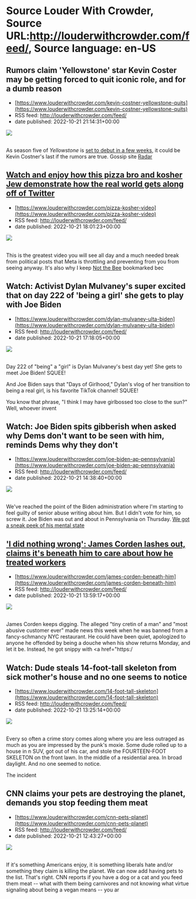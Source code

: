 # Source Louder With Crowder, Source URL:http://louderwithcrowder.com/feed/, Source language: en-US

## Rumors claim 'Yellowstone' star Kevin Coster may be getting forced to quit iconic role, and for a dumb reason
 - [https://www.louderwithcrowder.com/kevin-costner-yellowstone-quits](https://www.louderwithcrowder.com/kevin-costner-yellowstone-quits)
 - RSS feed: http://louderwithcrowder.com/feed/
 - date published: 2022-10-21 21:14:31+00:00

<img src="https://www.louderwithcrowder.com/media-library/image.png?id=31989579&amp;width=1245&amp;height=700&amp;coordinates=0%2C0%2C0%2C118" /><br /><br /><p>As season five of <em>Yellowstone</em> is <a href="https://www.louderwithcrowder.com/yellowstone-season-five-trailer" target="_blank">set to debut in a few weeks</a>, it could be Kevin Costner's last if the rumors are true. Gossip site <a href="https://radaronline.com/p/kevin-costners-wife-quit-yellowstone-divorce/" target="_blank">Radar 

## Watch and enjoy how this pizza bro and kosher Jew demonstrate how the real world gets along off of Twitter
 - [https://www.louderwithcrowder.com/pizza-kosher-video](https://www.louderwithcrowder.com/pizza-kosher-video)
 - RSS feed: http://louderwithcrowder.com/feed/
 - date published: 2022-10-21 18:01:23+00:00

<img src="https://www.louderwithcrowder.com/media-library/image.png?id=31988264&amp;width=1245&amp;height=700&amp;coordinates=0%2C16%2C0%2C102" /><br /><br /><p>This is the greatest video you will see all day and a much needed break from political posts that Meta is throttling and preventing from you from seeing anyway. It's also why I keep <a href="https://notthebee.com/article/get-in-here-and-enjoy-the-most-wholesome-interaction-youll-see-all-day" target="_blank">Not the Bee</a> bookmarked bec

## Watch: Activist Dylan Mulvaney's super excited that on day 222 of 'being a girl' she gets to play with Joe Biden
 - [https://www.louderwithcrowder.com/dylan-mulvaney-ulta-biden](https://www.louderwithcrowder.com/dylan-mulvaney-ulta-biden)
 - RSS feed: http://louderwithcrowder.com/feed/
 - date published: 2022-10-21 17:18:05+00:00

<img src="https://www.louderwithcrowder.com/media-library/image.png?id=31988138&amp;width=1200&amp;height=800&amp;coordinates=0%2C0%2C24%2C0" /><br /><br /><p>Day 222 of "being" a "girl" is Dylan Mulvaney's best day yet! She gets to meet Joe Biden! SQUEE!</p><p>And Joe Biden says that "Days of Girlhood," Dylan's vlog of her transition to being a real girl, is his favorite TikTok channel! SQUEE!</p><p>You know that phrase, "I think I may have girlbossed too close to the sun?" Well, whoever invent

## Watch: Joe Biden spits gibberish when asked why Dems don't want to be seen with him, reminds Dems why they don't
 - [https://www.louderwithcrowder.com/joe-biden-ap-pennsylvania](https://www.louderwithcrowder.com/joe-biden-ap-pennsylvania)
 - RSS feed: http://louderwithcrowder.com/feed/
 - date published: 2022-10-21 14:38:40+00:00

<img src="https://www.louderwithcrowder.com/media-library/image.png?id=31978216&amp;width=1200&amp;height=800&amp;coordinates=23%2C0%2C0%2C0" /><br /><br /><p>We've reached the point of the Biden administration where I'm starting to feel guilty of senior abuse writing about him. But I didn't vote for him, so screw it. Joe Biden was out and about in Pennsylvania on Thursday. <a href="https://www.louderwithcrowder.com/joe-biden-restrictions" target="_blank">We got a sneak peek of his mental state 

## 'I did nothing wrong': James Corden lashes out, claims it's beneath him to care about how he treated workers
 - [https://www.louderwithcrowder.com/james-corden-beneath-him](https://www.louderwithcrowder.com/james-corden-beneath-him)
 - RSS feed: http://louderwithcrowder.com/feed/
 - date published: 2022-10-21 13:59:17+00:00

<img src="https://www.louderwithcrowder.com/media-library/image.png?id=31978119&amp;width=1245&amp;height=700&amp;coordinates=0%2C31%2C0%2C109" /><br /><br /><p>James Corden keeps digging. The alleged "tiny cretin of a man" and "most abusive customer ever" made news this week when he was banned from a fancy-schmancy NYC restaurant. He could have been quiet, apologized to anyone he offended by being a douche when his show returns Monday, and let it be. Instead, he got snippy with <a href="https:/

## Watch: Dude steals 14-foot-tall skeleton from sick mother's house and no one seems to notice
 - [https://www.louderwithcrowder.com/14-foot-tall-skeleton](https://www.louderwithcrowder.com/14-foot-tall-skeleton)
 - RSS feed: http://louderwithcrowder.com/feed/
 - date published: 2022-10-21 13:25:14+00:00

<img src="https://www.louderwithcrowder.com/media-library/image.png?id=31977829&amp;width=1245&amp;height=700&amp;coordinates=0%2C59%2C0%2C59" /><br /><br /><p>Every so often a crime story comes along where you are less outraged as much as you are impressed by the punk's moxie. Some dude rolled up to a house in n SUV, got out of his car, and stole the FOURTEEN-FOOT SKELETON on the front lawn. In the middle of a residential area. In broad daylight. And no one seemed to notice.</p><p>The incident 

## CNN claims your pets are destroying the planet, demands you stop feeding them meat
 - [https://www.louderwithcrowder.com/cnn-pets-planet](https://www.louderwithcrowder.com/cnn-pets-planet)
 - RSS feed: http://louderwithcrowder.com/feed/
 - date published: 2022-10-21 12:43:27+00:00

<img src="https://www.louderwithcrowder.com/media-library/image.jpg?id=31977636&amp;width=1245&amp;height=700&amp;coordinates=0%2C59%2C0%2C59" /><br /><br /><p>If it's something Americans enjoy, it is something liberals hate and/or something they claim is killing the planet. We can now add having pets to the list. That's right. CNN reports if you have a dog or a cat and you feed them meat -- what with them being carnivores and not knowing what virtue signaling about being a vegan means -- you ar
